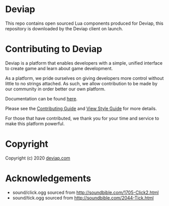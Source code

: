 
# Deviap

This repo contains open sourced Lua components produced for Deviap, this repository is downloaded by the Deviap client on launch.

# Contributing to Deviap

Deviap is a platform that enables developers with a simple, unified interface to create game and learn about game development. 

As a platform, we pride ourselves on giving developers more control without little to no strings attached. As such, we allow contribution to be made by our community in order better our own platform.

Documentation can be found [here](https://deviap.com/docs).

Please see the [Contributing Guide](/DEVIAP-CONTRIB.md) and [View Style Guide](/DEVIAP-STYLE.md) for more details.

For those that have contributed, we thank you for your time and service to make this platform powerful.

# Copyright

Copyright (c) 2020 [deviap.com](https://deviap.com/)

# Acknowledgements
- sound/click.ogg sourced from http://soundbible.com/1705-Click2.html
- sound/tick.ogg sourced from http://soundbible.com/2044-Tick.html
